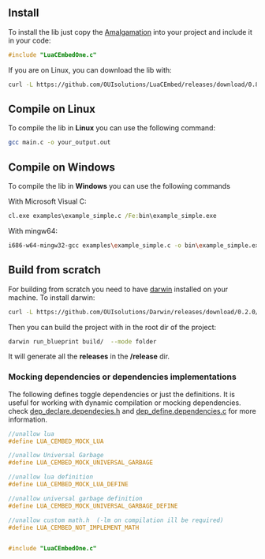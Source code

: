## Install

To install the lib just copy the [Amalgamation](https://github.com/OUIsolutions/LuaCEmbed/releases/download/0.8.3/LuaCEmbedOne.c) into your project and include it in your code:
```c
#include "LuaCEmbedOne.c"
```

If you are on Linux, you can download the lib with:
```bash
curl -L https://github.com/OUIsolutions/LuaCEmbed/releases/download/0.8.3/LuaCEmbedOne.c -o LuaCEmbedOne.c 
```

## Compile on Linux

To compile the lib in **Linux** you can use the following command:
```bash
gcc main.c -o your_output.out
```

## Compile on Windows

To compile the lib in **Windows** you can use the following commands

With Microsoft Visual C:
```cmd
cl.exe examples\example_simple.c /Fe:bin\example_simple.exe
```

With mingw64:
```bash
i686-w64-mingw32-gcc examples\example_simple.c -o bin\example_simple.exe -lws2_32
```

## Build from scratch

For building from scratch you need to have [darwin](https://github.com/OUIsolutions/Darwin/) installed on your machine. To install darwin:
```bash
curl -L https://github.com/OUIsolutions/Darwin/releases/download/0.2.0/darwin.out -o darwin.out && chmod +x darwin.out &&  sudo  mv darwin.out /usr/bin/darwin
```

Then you can build the project with in the root dir of the project:
```bash
darwin run_blueprint build/  --mode folder
```

It will generate all the **releases** in the **/release** dir.

### Mocking dependencies or dependencies implementations

The following defines toggle dependencies or just the definitions.
It is useful for working with dynamic compilation or mocking dependencies.
check [dep_declare.dependecies.h](/src/src_dependencies/dep_declare.dependecies.h) and 
[dep_define.dependencies.c](/src/src_dependencies/dep_define.dependencies.c) for more information.
```c
//unallow lua 
#define LUA_CEMBED_MOCK_LUA

//unallow Universal Garbage
#define LUA_CEMBED_MOCK_UNIVERSAL_GARBAGE

//unallow lua definition
#define LUA_CEMBED_MOCK_LUA_DEFINE

//unallow universal garbage definition
#define LUA_CEMBED_MOCK_UNIVERSAL_GARBAGE_DEFINE

//unallow custom math.h  (-lm on compilation ill be required)
#define LUA_CEMBED_NOT_IMPLEMENT_MATH


#include "LuaCEmbedOne.c"

```
